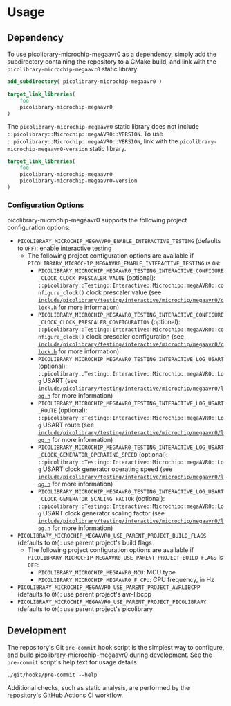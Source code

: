 # Usage

## Dependency
To use picolibrary-microchip-megaavr0 as a dependency, simply add the subdirectory
containing the repository to a CMake build, and link with the
`picolibrary-microchip-megaavr0` static library.
```cmake
add_subdirectory( picolibrary-microchip-megaavr0 )
```
```cmake
target_link_libraries(
    foo
    picolibrary-microchip-megaavr0
)
```

The `picolibrary-microchip-megaavr0` static library does not include
`::picolibrary::Microchip::megaAVR0::VERSION`.
To use `::picolibrary::Microchip::megaAVR0::VERSION`, link with the
`picolibrary-microchip-megaavr0-version` static library.
```cmake
target_link_libraries(
    foo
    picolibrary-microchip-megaavr0
    picolibrary-microchip-megaavr0-version
)
```

### Configuration Options
picolibrary-microchip-megaavr0 supports the following project configuration options:
- `PICOLIBRARY_MICROCHIP_MEGAAVR0_ENABLE_INTERACTIVE_TESTING` (defaults to `OFF`): enable
  interactive testing
    - The following project configuration options are available if
      `PICOLIBRARY_MICROCHIP_MEGAAVR0_ENABLE_INTERACTIVE_TESTING` is `ON`:
        - `PICOLIBRARY_MICROCHIP_MEGAAVR0_TESTING_INTERACTIVE_CONFIGURE_CLOCK_CLOCK_PRESCALER_VALUE`
          (optional):
          `::picolibrary::Testing::Interactive::Microchip::megaAVR0::configure_clock()`
          clock prescaler value (see
          [`include/picolibrary/testing/interactive/microchip/megaavr0/clock.h`](https://github.com/apcountryman/picolibrary-microchip-megaavr0/blob/main/include/picolibrary/testing/interactive/microchip/megaavr0/clock.h)
          for more information)
        - `PICOLIBRARY_MICROCHIP_MEGAAVR0_TESTING_INTERACTIVE_CONFIGURE_CLOCK_CLOCK_PRESCALER_CONFIGURATION`
          (optional):
          `::picolibrary::Testing::Interactive::Microchip::megaAVR0::configure_clock()`
          clock prescaler configuration (see
          [`include/picolibrary/testing/interactive/microchip/megaavr0/clock.h`](https://github.com/apcountryman/picolibrary-microchip-megaavr0/blob/main/include/picolibrary/testing/interactive/microchip/megaavr0/clock.h)
          for more information)
        - `PICOLIBRARY_MICROCHIP_MEGAAVR0_TESTING_INTERACTIVE_LOG_USART` (optional):
          `::picolibrary::Testing::Interactive::Microchip::megaAVR0::Log` USART (see
          [`include/picolibrary/testing/interactive/microchip/megaavr0/log.h`](https://github.com/apcountryman/picolibrary-microchip-megaavr0/blob/main/include/picolibrary/testing/interactive/microchip/megaavr0/log.h)
          for more information)
        - `PICOLIBRARY_MICROCHIP_MEGAAVR0_TESTING_INTERACTIVE_LOG_USART_ROUTE` (optional):
          `::picolibrary::Testing::Interactive::Microchip::megaAVR0::Log` USART route (see
          [`include/picolibrary/testing/interactive/microchip/megaavr0/log.h`](https://github.com/apcountryman/picolibrary-microchip-megaavr0/blob/main/include/picolibrary/testing/interactive/microchip/megaavr0/log.h)
          for more information)
        - `PICOLIBRARY_MICROCHIP_MEGAAVR0_TESTING_INTERACTIVE_LOG_USART_CLOCK_GENERATOR_OPERATING_SPEED`
          (optional): `::picolibrary::Testing::Interactive::Microchip::megaAVR0::Log`
          USART clock generator operating speed (see
          [`include/picolibrary/testing/interactive/microchip/megaavr0/log.h`](https://github.com/apcountryman/picolibrary-microchip-megaavr0/blob/main/include/picolibrary/testing/interactive/microchip/megaavr0/log.h)
          for more information)
        - `PICOLIBRARY_MICROCHIP_MEGAAVR0_TESTING_INTERACTIVE_LOG_USART_CLOCK_GENERATOR_SCALING_FACTOR`
          (optional): `::picolibrary::Testing::Interactive::Microchip::megaAVR0::Log`
          USART clock generator scaling factor (see
          [`include/picolibrary/testing/interactive/microchip/megaavr0/log.h`](https://github.com/apcountryman/picolibrary-microchip-megaavr0/blob/main/include/picolibrary/testing/interactive/microchip/megaavr0/log.h)
          for more information)
- `PICOLIBRARY_MICROCHIP_MEGAAVR0_USE_PARENT_PROJECT_BUILD_FLAGS` (defaults to `ON`): use
  parent project's build flags
    - The following project configuration options are available if
      `PICOLIBRARY_MICROCHIP_MEGAAVR0_USE_PARENT_PROJECT_BUILD_FLAGS` is `OFF`:
        - `PICOLIBRARY_MICROCHIP_MEGAAVR0_MCU`: MCU type
        - `PICOLIBRARY_MICROCHIP_MEGAAVR0_F_CPU`: CPU frequency, in Hz
- `PICOLIBRARY_MICROCHIP_MEGAAVR0_USE_PARENT_PROJECT_AVRLIBCPP` (defaults to `ON`): use
  parent project's avr-libcpp
- `PICOLIBRARY_MICROCHIP_MEGAAVR0_USE_PARENT_PROJECT_PICOLIBRARY` (defaults to `ON`): use
  parent project's picolibrary

## Development
The repository's Git `pre-commit` hook script is the simplest way to configure, and build
picolibrary-microchip-megaavr0 during development.
See the `pre-commit` script's help text for usage details.
```shell
./git/hooks/pre-commit --help
```

Additional checks, such as static analysis, are performed by the repository's GitHub
Actions CI workflow.
